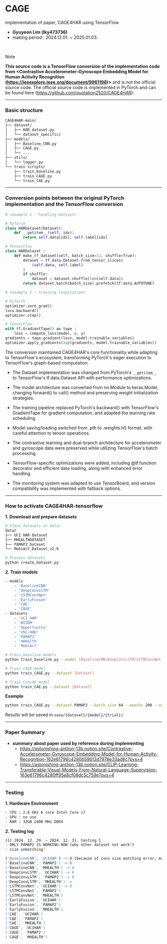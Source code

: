 # CAGE
implementation of paper, CAGE4HAR using TensorFlow

- **Gyuyeon Lim (lky473736)**
- making period : 2024.12.01. ~ 2025.01.03.

<br>

> [!NOTE]
> **This source code is a TensorFlow conversion of the implementation code from <Contrastive Accelerometer–Gyroscope Embedding Model for Human Activity Recognition (https://ieeexplore.ieee.org/document/9961198)>** and is not the official source code. The official source code is implemented in PyTorch and can be found here (https://github.com/quotation2520/CAGE4HAR).

-----

### Basic structure

```bash
CAGE4HAR-main/
├── dataset/
│   ├── HAR_dataset.py     
│   └── dataset_specific/  
├── models/
│   ├── Baseline_CNN.py   
│   ├── CAGE.py          
│   └── ...              
├── utils/
│   └── logger.py         
└── train scripts/
    ├── train_baseline.py 
    ├── train_CAGE.py
    └── train_CAE.py
```

-----

### Conversion points between the original PyTorch implementation and the TensorFlow conversion

```python
# <example 1 : handling dataset>

# PyTorch 
class HARDataset(Dataset):
    def __getitem__(self, idx):
        return self.data[idx], self.label[idx]

# TensorFlow 
class HARDataset :
    def make_tf_dataset(self, batch_size=32, shuffle=True):
        dataset = tf.data.Dataset.from_tensor_slices(
            (self.data, self.label)
        )
        if shuffle:
            dataset = dataset.shuffle(len(self.data))
        return dataset.batch(batch_size).prefetch(tf.data.AUTOTUNE)
```

```python
# <example 2 : training loopstation>

# PyTorch
optimizer.zero_grad()
loss.backward()
optimizer.step()

# TensorFlow
with tf.GradientTape() as tape :
    loss = compute_loss(model, x, y)
gradients = tape.gradient(loss, model.trainable_variables)
optimizer.apply_gradients(zip(gradients, model.trainable_variables))
```

The conversion maintained CAGE4HAR's core functionality while adapting to TensorFlow's ecosystem, transforming PyTorch's eager execution to TensorFlow's graph-based computation. 

- The Dataset implementation was changed from PyTorch's ```__getitem__``` to TensorFlow's tf.data.Dataset API with performance optimizations. 

- The model architecture was converted from nn.Module to keras.Model, changing forward() to call() method and preserving weight initialization strategies. 

- The training pipeline replaced PyTorch's backward() with TensorFlow's GradientTape for gradient computation, and adapted the learning rate scheduling. 

- Model saving/loading switched from .pth to .weights.h5 format, with careful attention to tensor operations. 

- The contrastive learning and dual-branch architecture for accelerometer and gyroscope data were preserved while utilizing TensorFlow's batch processing. 

- TensorFlow-specific optimizations were added, including @tf.function decorator and efficient data loading, along with enhanced error handling. 

- The monitoring system was adapted to use TensorBoard, and version compatibility was implemented with fallback options.

-----

### How to activate CAGE4HAR-tensorflow

**1. Download and prepare datasets**
```bash
# Place datasets in data/
data/
├── UCI HAR Dataset
├── MHEALTHDATASET
├── PAMAP2_Dataset
└── MobiAct_Dataset_v2.0

# Process datasets
python create_dataset.py
```

**2. Train models**
```bash
- models
    - 'BaselineCNN'
    - 'DeepConvLSTM'
    - 'LSTMConvNet'
    - 'EarlyFusion'
    - 'CAE'
    - 'CAGE'
- datasets 
    - 'UCI_HAR'
    - 'WISDM'
    - 'Opportunity'
    - 'USC_HAD'
    - 'PAMAP2'
    - 'mHealth'
    - 'MobiAct'
```

```bash
# Train baseline models
python train_baseline.py --model [BaselineCNN/DeepConvLSTM/LSTMConvNet] --dataset [Dataset]

# Train CAGE model
python train_CAGE.py --dataset [Dataset]

# Train ConvAE model
python train_CAE.py --dataset [Dataset]
```

**Example**
```bash
python train_CAGE.py --dataset PAMAP2 --batch_size 64 --epochs 200 --normalize
```

Results will be saved in `save/{dataset}/{model}/{trial}/`.

------

### Paper Summary

- **summary about paper used by reference during implementing**
    - https://astonishing-antlion-13b.notion.site/Contrastive-Accelerometer-Gyroscope-Embedding-Model-for-Human-Activity-Recognition-162e61796c4280b59b13d7978e33ad8c?pvs=4
    - https://astonishing-antlion-13b.notion.site/CLIP-Learning-Transferable-Visual-Models-From-Natural-Language-Supervision-163e61796c4280ff95e8cf08dc5c759e?pvs=4

-------

### Testing

**1. Hardware Environment**
```bash
- CPU : 2.6 GHz 6 core Intel Core i7
- GPU : no use 
- RAM : 32GB 2400 MHz DDR4
```

**2. Testing log**
```bash
(1) 2024. 12. 29. ~ 2024. 12. 31. testing 1
- ONLY PAMAP2 IS WORKING NOW (why other dataset not work?)
- size unmatching?

('BaselineCNN', 'UCIHAR') -> X (because of conv size matching error, maybe dimension unmatching's main issue)
('BaselineCNN', 'PAMAP2') -> O 
('BaselineCNN', 'MHEALTH') -> X
('DeepConvLSTM', 'UCIHAR') -> X
('DeepConvLSTM', 'PAMAP2') -> O
('DeepConvLSTM', 'MHEALTH') -> 
('LSTMConvNet', 'UCIHAR') -> X
('LSTMConvNet', 'PAMAP2') 
('LSTMConvNet', 'MHEALTH')
('EarlyFusion', 'UCIHAR')
('EarlyFusion', 'PAMAP2')
('EarlyFusion', 'MHEALTH')
('CAE', 'UCIHAR')
('CAE', 'PAMAP2')
('CAE', 'MHEALTH')
('CAGE', 'UCIHAR')
('CAGE', 'PAMAP2')
('CAGE', 'MHEALTH')
```